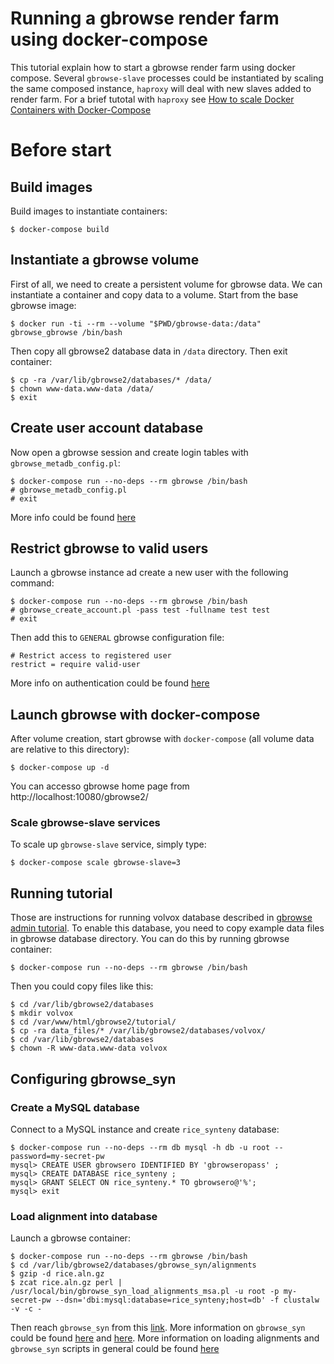 
Running a gbrowse render farm using docker-compose
==================================================

This tutorial explain how to start a gbrowse render farm using docker compose.
Several `gbrowse-slave` processes could be instantiated by scaling the same
composed instance, `haproxy` will deal with new slaves added to render farm. For
a brief tutotal with `haproxy` see [How to scale Docker Containers with Docker-Compose][scale-tutorial]

[scale-tutorial]: https://www.brianchristner.io/how-to-scale-a-docker-container-with-docker-compose/

Before start
============

Build images
------------

Build images to instantiate containers:

```
$ docker-compose build
```

Instantiate a gbrowse volume
----------------------------

First of all, we need to create a persistent volume for gbrowse data. We can instantiate
a container and copy data to a volume. Start from the base gbrowse image:

```
$ docker run -ti --rm --volume "$PWD/gbrowse-data:/data" gbrowse_gbrowse /bin/bash
```

Then copy all gbrowse2 database data in `/data` directory. Then exit container:

```
$ cp -ra /var/lib/gbrowse2/databases/* /data/
$ chown www-data.www-data /data/
$ exit
```

Create user account database
----------------------------

Now open a gbrowse session and create login tables with `gbrowse_metadb_config.pl`:

```
$ docker-compose run --no-deps --rm gbrowse /bin/bash
# gbrowse_metadb_config.pl
# exit
```

More info could be found [here][gbrowse-authentication]

[gbrowse-authentication]: http://gmod.org/wiki/GBrowse_Configuration/Authentication#GBrowse_Authentication_via_its_Built-in_User_Account_Database

## Restrict gbrowse to valid users

Launch a gbrowse instance ad create a new user with the following command:

```
$ docker-compose run --no-deps --rm gbrowse /bin/bash
# gbrowse_create_account.pl -pass test -fullname test test
# exit
```

Then add this to `GENERAL` gbrowse configuration file:

```
# Restrict access to registered user
restrict = require valid-user
```

More info on authentication could be found [here][gbrowse-add-user]

[gbrowse-add-user]: http://gmod.org/wiki/GBrowse_Configuration/Authentication#Adding_User_Accounts

Launch gbrowse with docker-compose
----------------------------------

After volume creation, start gbrowse with `docker-compose` (all volume data are
relative to this directory):

```
$ docker-compose up -d
```

You can accesso gbrowse home page from http://localhost:10080/gbrowse2/

### Scale gbrowse-slave services

To scale up `gbrowse-slave` service, simply type:

```
$ docker-compose scale gbrowse-slave=3
```

Running tutorial
----------------

Those are instructions for running volvox database described in [gbrowse admin tutorial][gbrowse-admin-tutorial].
To enable this database, you need to copy example data files in gbrowse database
directory. You can do this by running gbrowse container:

```
$ docker-compose run --no-deps --rm gbrowse /bin/bash
```

Then you could copy files like this:

```
$ cd /var/lib/gbrowse2/databases
$ mkdir volvox
$ cd /var/www/html/gbrowse2/tutorial/
$ cp -ra data_files/* /var/lib/gbrowse2/databases/volvox/
$ cd /var/lib/gbrowse2/databases
$ chown -R www-data.www-data volvox
```

[gbrowse-admin-tutorial]: http://cloud.gmod.org/gbrowse2/tutorial/tutorial.html

Configuring gbrowse_syn
-----------------------

### Create a MySQL database

Connect to a MySQL instance and create `rice_synteny` database:

```
$ docker-compose run --no-deps --rm db mysql -h db -u root --password=my-secret-pw
mysql> CREATE USER gbrowsero IDENTIFIED BY 'gbrowseropass' ;
mysql> CREATE DATABASE rice_synteny ;
mysql> GRANT SELECT ON rice_synteny.* TO gbrowsero@'%';
mysql> exit
```

### Load alignment into database

Launch a gbrowse container:

```
$ docker-compose run --no-deps --rm gbrowse /bin/bash
$ cd /var/lib/gbrowse2/databases/gbrowse_syn/alignments
$ gzip -d rice.aln.gz
$ zcat rice.aln.gz perl | /usr/local/bin/gbrowse_syn_load_alignments_msa.pl -u root -p my-secret-pw --dsn='dbi:mysql:database=rice_synteny;host=db' -f clustalw -v -c -
```

Then reach `gbrowse_syn` from this [link][local-gbrowse_syn]. More information on
`gbrowse_syn` could be found [here][gbrowse_syn] and [here][gbrowse_syn_help]. More information on loading alignments
and `gbrowse_syn` scripts in general could be found [here][gbrowse_syn-script]

[local-gbrowse_syn]: http://localhost:10080/gb2/gbrowse_syn/
[gbrowse_syn]: http://gmod.org/wiki/GBrowse_syn
[gbrowse_syn_help]: http://gmod.org/wiki/GBrowse_syn_Help
[gbrowse_syn-script]: http://gmod.org/wiki/GBrowse_syn_Script
